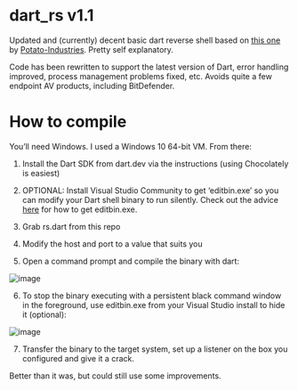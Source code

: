# dart_rs v1.1
Updated and (currently) decent basic dart reverse shell based on [this one](https://github.com/Potato-Industries/dartrs) by [Potato-Industries](https://github.com/Potato-Industries). Pretty self explanatory. 

Code has been rewritten to support the latest version of Dart, error handling improved, process management problems fixed, etc. Avoids quite a few endpoint AV products, including BitDefender.

# How to compile

You’ll need Windows. I used a Windows 10 64-bit VM. From there:

1. Install the Dart SDK from dart.dev via the instructions (using Chocolately is easiest)

2. OPTIONAL: Install Visual Studio Community to get ‘editbin.exe’ so you can modify your Dart shell binary to run silently. Check out the advice [here](https://stackoverflow.com/questions/57207503/dumpbin-exe-editbin-exe-package-needed-in-visual-studio-2019) for how to get editbin.exe.

3. Grab rs.dart from this repo

4. Modify the host and port to a value that suits you

5. Open a command prompt and compile the binary with dart:

![image](https://github.com/s-w-1-t-c-h/dart_rs/assets/6980812/d081b941-013e-4179-8bc0-d625d1cd0942)

6. To stop the binary executing with a persistent black command window in the foreground, use editbin.exe from your Visual Studio install to hide it (optional):

![image](https://github.com/s-w-1-t-c-h/dart_rs/assets/6980812/c9eae6c3-0276-4a3c-86c2-47cf42812c41)


7. Transfer the binary to the target system, set up a listener on the box you configured and give it a crack.

Better than it was, but could still use some improvements.

